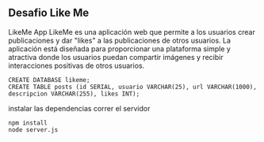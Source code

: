 ## Desafio Like Me
LikeMe App
LikeMe es una aplicación web que permite a los usuarios crear publicaciones y dar "likes" a las publicaciones de otros usuarios. La aplicación está diseñada para proporcionar una plataforma simple y atractiva donde los usuarios puedan compartir imágenes y recibir interacciones positivas de otros usuarios.
```
CREATE DATABASE likeme;
CREATE TABLE posts (id SERIAL, usuario VARCHAR(25), url VARCHAR(1000),
descripcion VARCHAR(255), likes INT);
```
instalar las dependencias
correr el servidor
```
npm install
node server.js
```

